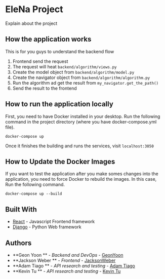 # EleNa Project

Explain about the project

## How the application works

This is for you guys to understand the backend flow

1. Frontend send the request 
2. The request will heat `backend/algorithm/views.py`
3. Create the model object from `backend/algorithm/model.py`
4. Create the navigator object from `backend/algorithm/algorithm.py`
5. Run the algorithm ad get the result from `my_navigator.get_the_path()`
6. Send the result to the frontend

## How to run the application locally

First, you need to have Docker installed in your desktop.
Run the following command in the project directory (where you have docker-compose.yml file).

```
docker-compose up
```
Once it finishes the building and runs the services, visit `localhost:3050`

## How to Update the Docker Images 

If you want to test the application after you make somes changes into the application, you need to force Docker to rebuild the images.
In this case, Run the following command.

```
docker-compose up --build
```

## Built With

* [React](https://www.djangoproject.com) - Javascript Frontend framework
* [Django](https://www.djangoproject.com) - Python Web framework


## Authors

* **Geon Yoon ** - *Backend and DevOps* - [GeonYoon](https://github.com/GeonYoon)
* **Jackson Weber ** - *Frontend* - [JacksonWeber](https://github.com)
* **Adam Tiago ** - *API research and testing* - [Adam Tiago](https://github.com)
* **Kevin Tu ** - *API research and testing* - [Kevin Tu](https://github.com)